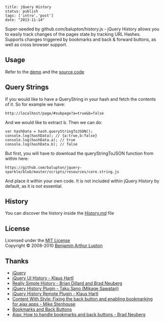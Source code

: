 ```
title: jQuery History
status: publish
tags: ['intro','post']
date: "2013-11-14"
```
Super-seeded by github.com/balupton/history.js - jQuery History allows you to easily track changes of the pages state by tracking URL Hashes. Supports changes triggered by bookmarks and back & forward buttons, as well as cross browser support.


## Usage

Refer to the [demo](http://balupton.github.com/jquery-history/demo/) and the [source code](https://github.com/balupton/jquery-history/tree/master/scripts/resources)


## Query Strings

If you would like to have a QueryString in your hash and fetch the contents of it. So for example we have:

	http://localhost/page/#subpage?a=true&b=false

And we would like to extract b. Then we can do:

	var hashData = hash.queryStringToJSON();
	console.log(hashData); // {a:true,b:false}
	console.log(hashData.a); // true
	console.log(hashData.b); // false

But first, you will have to download the queryStringToJSON function from within here:

	https://github.com/balupton/jquery-sparkle/blob/master/scripts/resources/core.string.js

And place it within your own code. It is not included within jQuery History by default, as it is not essential.


## History

You can discover the history inside the [History.md](https://github.com/balupton/jquery-history/blob/master/History.md#files) file


## License

Licensed under the [MIT License](http://creativecommons.org/licenses/MIT/)
<br/>Copyright &copy; 2008-2010 [Benjamin Arthur Lupton](http://balupton.com)


## Thanks

- [jQuery](http://jquery.com/)
- [jQuery UI History - Klaus Hartl](http://www.stilbuero.de/jquery/ui_history/)
- [Really Simple History - Brian Dillard and Brad Neuberg](http://code.google.com/p/reallysimplehistory/)
- [jQuery History Plugin - Taku Sano (Mikage Sawatari)](http://www.mikage.to/jquery/jquery_history.html)
- [jQuery History Remote Plugin - Klaus Hartl](http://stilbuero.de/jquery/history/)
- [Content With Style: Fixing the back button and enabling bookmarking for ajax apps - Mike Stenhouse](http://www.contentwithstyle.co.uk/Articles/38/fixing-the-back-button-and-enabling-bookmarking-for-ajax-apps)
- [Bookmarks and Back Buttons](http://ajax.howtosetup.info/options-and-efficiencies/bookmarks-and-back-buttons/)
- [Ajax: How to handle bookmarks and back buttons - Brad Neuberg](http://dev.aol.com/ajax-handling-bookmarks-and-back-button)

